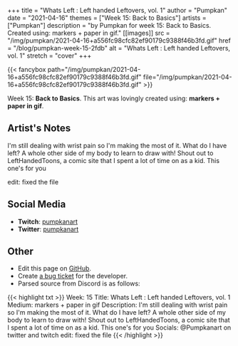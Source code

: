 +++
title =       "Whats Left : Left handed Leftovers, vol. 1"
author =      "Pumpkan"
date =        "2021-04-16"
themes =      ["Week 15: Back to Basics"]
artists =     ["Pumpkan"]
description = "by Pumpkan for week 15: Back to Basics. Created using: markers + paper in gif."
[[images]]
              src = "/img/pumpkan/2021-04-16+a556fc98cfc82ef90179c9388f46b3fd.gif"
              href = "/blog/pumpkan-week-15-2fdb"
              alt = "Whats Left : Left handed Leftovers, vol. 1"
              stretch = "cover"
+++


{{< fancybox path="/img/pumpkan/2021-04-16+a556fc98cfc82ef90179c9388f46b3fd.gif" file="/img/pumpkan/2021-04-16+a556fc98cfc82ef90179c9388f46b3fd.gif" >}}


Week 15: **Back to Basics**. This art was lovingly created using: **markers + paper in gif**.

## Artist's Notes

I'm still dealing with wrist pain so I'm making the most of it. What do I have left? A whole other side of my body to learn to draw with! Shout out to LeftHandedToons, a comic site that I spent a lot of time on as a kid. This one's for you 

edit: fixed the file

## Social Media

- **Twitch**: <a href='https://twitch.tv/pumpkanart' target='_blank'>pumpkanart</a>
- **Twitter**: <a href='https://twitter.com/pumpkanart' target='_blank'>pumpkanart</a>


## Other

- Edit this page on [GitHub](https://github.com/teaminkling/web-refresh/edit/main/blog/content/blog/pumpkan-week-15-2fdb.md).
- Create [a bug ticket](https://github.com/teaminkling/web-refresh/issues/new?assignees=&labels=bug&template=problem-report.md&title=) for the developer.
- Parsed source from Discord is as follows:

{{< highlight txt >}}
Week: 15
Title: Whats Left : Left handed Leftovers, vol. 1
Medium: markers + paper in gif 
Description: I'm still dealing with wrist pain so I'm making the most of it. What do I have left? A whole other side of my body to learn to draw with! Shout out to LeftHandedToons, a comic site that I spent a lot of time on as a kid. This one's for you 
Socials: @Pumpkanart on twitter and twitch
edit: fixed the file
{{< /highlight >}}